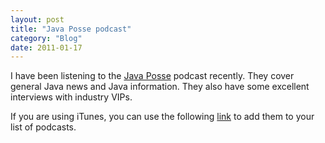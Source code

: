 ```yaml
---
layout: post
title: "Java Posse podcast"
category: "Blog"
date: 2011-01-17
---
```



I have been listening to the [Java Posse](http://javaposse.com/) podcast recently. They cover general Java news and Java information. They also have some excellent interviews with industry VIPs.

If you are using iTunes, you can use the following [link](http://phobos.apple.com/WebObjects/MZStore.woa/wa/viewPodcast?id=81157308&s=143441) to add them to your list of podcasts.